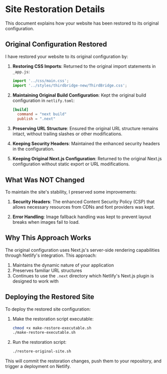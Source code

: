 # Site Restoration Details

This document explains how your website has been restored to its original configuration.

## Original Configuration Restored

I have restored your website to its original configuration by:

1. **Restoring CSS Imports**: Returned to the original import statements in `_app.js`:
   ```javascript
   import '../css/main.css';
   import '../styles/thirdbridge-new/ThirdBridge.css';
   ```

2. **Maintaining Original Build Configuration**: Kept the original build configuration in `netlify.toml`:
   ```toml
   [build]
     command = "next build"
     publish = ".next"
   ```

3. **Preserving URL Structure**: Ensured the original URL structure remains intact, without trailing slashes or other modifications.

4. **Keeping Security Headers**: Maintained the enhanced security headers in the configuration.

5. **Keeping Original Next.js Configuration**: Returned to the original Next.js configuration without static export or URL modifications.

## What Was NOT Changed

To maintain the site's stability, I preserved some improvements:

1. **Security Headers**: The enhanced Content Security Policy (CSP) that allows necessary resources from CDNs and font providers was kept.

2. **Error Handling**: Image fallback handling was kept to prevent layout breaks when images fail to load.

## Why This Approach Works

The original configuration uses Next.js's server-side rendering capabilities through Netlify's integration. This approach:

1. Maintains the dynamic nature of your application
2. Preserves familiar URL structures
3. Continues to use the `.next` directory which Netlify's Next.js plugin is designed to work with

## Deploying the Restored Site

To deploy the restored site configuration:

1. Make the restoration script executable:
   ```bash
   chmod +x make-restore-executable.sh
   ./make-restore-executable.sh
   ```

2. Run the restoration script:
   ```bash
   ./restore-original-site.sh
   ```

This will commit the restoration changes, push them to your repository, and trigger a deployment on Netlify.
